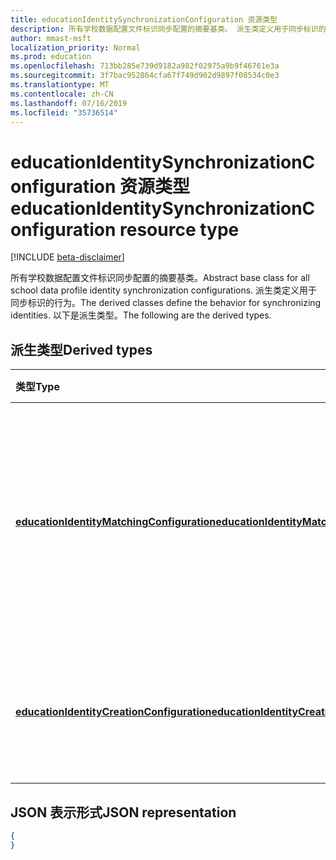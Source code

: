 ```yaml
---
title: educationIdentitySynchronizationConfiguration 资源类型
description: 所有学校数据配置文件标识同步配置的摘要基类。 派生类定义用于同步标识的行为。 以下是派生类型。
author: mmast-msft
localization_priority: Normal
ms.prod: education
ms.openlocfilehash: 713bb285e739d9182a982f02975a9b9f46761e3a
ms.sourcegitcommit: 3f7bac952864cfa67f749d902d9897f08534c0e3
ms.translationtype: MT
ms.contentlocale: zh-CN
ms.lasthandoff: 07/16/2019
ms.locfileid: "35736514"
---
```

# <a name="educationidentitysynchronizationconfiguration-resource-type"></a><span data-ttu-id="f1b96-105">educationIdentitySynchronizationConfiguration 资源类型</span><span class="sxs-lookup"><span data-stu-id="f1b96-105">educationIdentitySynchronizationConfiguration resource type</span></span>

[!INCLUDE [beta-disclaimer](../../includes/beta-disclaimer.md)]

<span data-ttu-id="f1b96-106">所有学校数据配置文件标识同步配置的摘要基类。</span><span class="sxs-lookup"><span data-stu-id="f1b96-106">Abstract base class for all school data profile identity synchronization configurations.</span></span> <span data-ttu-id="f1b96-107">派生类定义用于同步标识的行为。</span><span class="sxs-lookup"><span data-stu-id="f1b96-107">The derived classes define the behavior for synchronizing identities.</span></span> <span data-ttu-id="f1b96-108">以下是派生类型。</span><span class="sxs-lookup"><span data-stu-id="f1b96-108">The following are the derived types.</span></span>

## <a name="derived-types"></a><span data-ttu-id="f1b96-109">派生类型</span><span class="sxs-lookup"><span data-stu-id="f1b96-109">Derived types</span></span>
| <span data-ttu-id="f1b96-110">类型</span><span class="sxs-lookup"><span data-stu-id="f1b96-110">Type</span></span> | <span data-ttu-id="f1b96-111">说明</span><span class="sxs-lookup"><span data-stu-id="f1b96-111">Description</span></span> |
|:-|:-|
| [<span data-ttu-id="f1b96-112">**educationIdentityMatchingConfiguration**</span><span class="sxs-lookup"><span data-stu-id="f1b96-112">**educationIdentityMatchingConfiguration**</span></span>](educationidentitymatchingconfiguration.md) | <span data-ttu-id="f1b96-113">使用此类型可匹配 Azure Active Directory (Azure AD) 中的现有用户帐户。</span><span class="sxs-lookup"><span data-stu-id="f1b96-113">Use this type to match existing user accounts in Azure Active Directory (Azure AD).</span></span> |
| [<span data-ttu-id="f1b96-114">**educationIdentityCreationConfiguration**</span><span class="sxs-lookup"><span data-stu-id="f1b96-114">**educationIdentityCreationConfiguration**</span></span>](educationidentitycreationconfiguration.md) | <span data-ttu-id="f1b96-115">使用此类型在 Azure AD 中创建新用户帐户。</span><span class="sxs-lookup"><span data-stu-id="f1b96-115">Use this type to create new user accounts in Azure AD.</span></span> |

## <a name="json-representation"></a><span data-ttu-id="f1b96-116">JSON 表示形式</span><span class="sxs-lookup"><span data-stu-id="f1b96-116">JSON representation</span></span>
<!-- {
  "blockType": "resource",
   "isAbstract":true,
  "optionalProperties": [

  ],
  "@odata.type": "microsoft.graph.educationIdentitySynchronizationConfiguration"
}-->

```json
{
}
```

